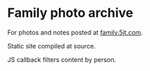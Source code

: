 Family photo archive
====================

For photos and notes posted at [family.5jt.com](http://family.5jt.com/).

Static site compiled at source.

JS callback filters content by person. 